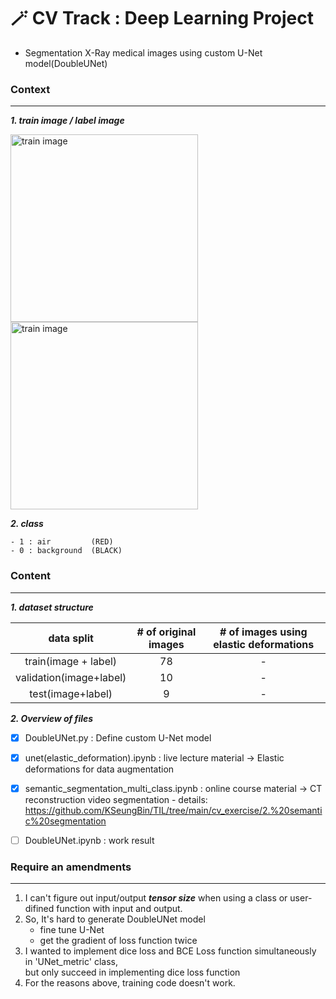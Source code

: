 # 🪄 CV Track : Deep Learning Project
- Segmentation X-Ray medical images using custom U-Net model(DoubleUNet)
  
  
    
### Context
---
***1. train image / label image***

<img src = "https://user-images.githubusercontent.com/90584177/182973699-7b273eda-103f-49a4-8889-dafc4d89979b.jpg" alt="train image" style="width:300px;"/> <img src = "https://user-images.githubusercontent.com/90584177/182973752-e04a931e-560b-4562-9525-8de4b89e3b23.png" alt="train image" style="width:300px;"/>


***2. class***

    - 1 : air         (RED)  
    - 0 : background  (BLACK)  
      
  
      
### Content
---
***1. dataset structure***

data split|# of original images|# of images using elastic deformations
|:-----:|:----:|:----:
train(image + label)|78|-
validation(image+label)|10|-
test(image+label)|9|-



***2. Overview of files***
- [x] DoubleUNet.py : Define custom U-Net model  
- [x] unet(elastic_deformation).ipynb : live lecture material -> Elastic deformations for data augmentation 
- [x] semantic_segmentation_multi_class.ipynb : online course material -> CT reconstruction video segmentation
       - details: <https://github.com/KSeungBin/TIL/tree/main/cv_exercise/2.%20semantic%20segmentation>
- [ ] DoubleUNet.ipynb : work result  
  
  
### Require an amendments
---
1. I can't figure out input/output ***tensor size*** when using a class or user-difined function with input and output.  
2. So, It's hard to generate DoubleUNet model  
     - fine tune U-Net  
     - get the gradient of loss function twice  
3. I wanted to implement dice loss and BCE Loss function simultaneously in 'UNet_metric' class,      
   but only succeed in implementing dice loss function  
4. For the reasons above, training code doesn't work.  
